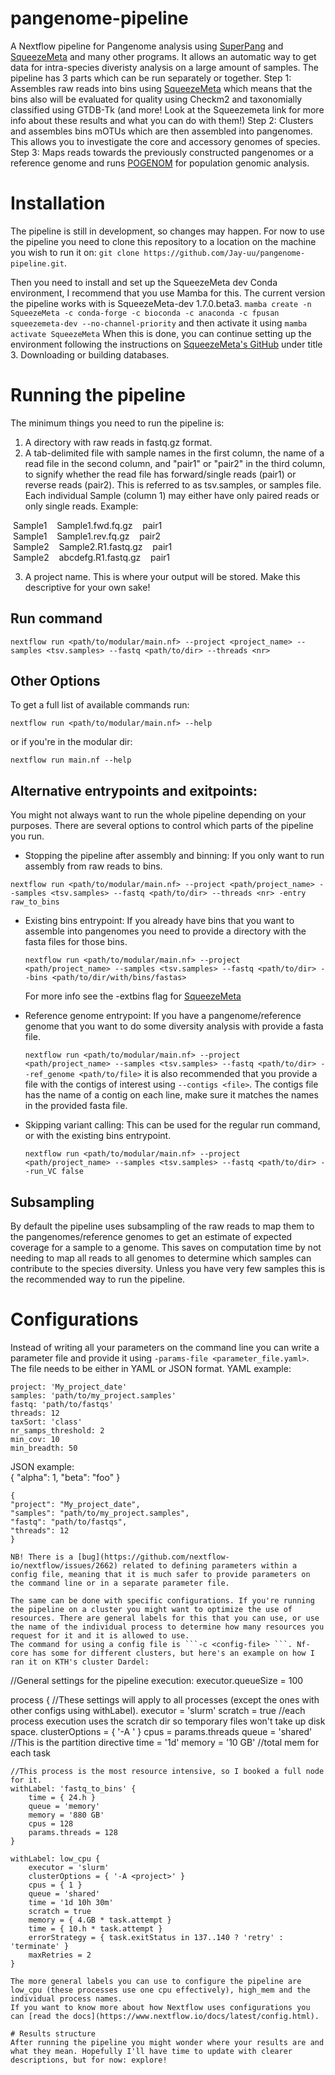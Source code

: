 # pangenome-pipeline
A Nextflow pipeline for Pangenome analysis using [SuperPang](https://github.com/fpusan/SuperPang) and [SqueezeMeta](https://github.com/jtamames/SqueezeMeta) and many other programs.
It allows an automatic way to get data for intra-species diveristy analysis on a large amount of samples.
The pipeline has 3 parts which can be run separately or together.
Step 1: Assembles raw reads into bins using [SqueezeMeta](https://github.com/jtamames/SqueezeMeta) which means that the bins also will be evaluated for quality using Checkm2 and taxonomially classified using GTDB-Tk (and more! Look at the Squeezemeta link for more info about these results and what you can do with them!)
Step 2: Clusters and assembles bins mOTUs which are then assembled into pangenomes. This allows you to investigate the core and accessory genomes of species.
Step 3: Maps reads towards the previously constructed pangenomes or a reference genome and runs [POGENOM](https://pogenom.readthedocs.io/en/latest/) for population genomic analysis.

# Installation
The pipeline is still in development, so changes may happen.
For now to use the pipeline you need to clone this repository to a location on the machine you wish to run it on:
```git clone https://github.com/Jay-uu/pangenome-pipeline.git```.

Then you need to install and set up the SqueezeMeta dev Conda environment, I recommend that you use Mamba for this. The current version the pipeline works with is SqueezeMeta-dev 1.7.0.beta3.
```mamba create -n SqueezeMeta -c conda-forge -c bioconda -c anaconda -c fpusan squeezemeta-dev --no-channel-priority``` and then activate it using ```mamba activate SqueezeMeta```
When this is done, you can continue setting up the environment following the instructions on [SqueezeMeta's GitHub](https://github.com/jtamames/SqueezeMeta?tab=readme-ov-file#3-downloading-or-building-databases) under title 3. Downloading or building databases.

# Running the pipeline
The minimum things you need to run the pipeline is:
1. A directory with raw reads in fastq.gz format.
2. A tab-delimited file with sample names in the first column, the name of a read file in the second column, and "pair1" or "pair2" in the third column, to signify whether the read file has forward/single reads (pair1) or reverse reads (pair2). This is referred to as tsv.samples, or samples file. Each individual Sample (column 1) may either have only paired reads or only single reads.
   Example:

 &nbsp;Sample1&nbsp;&nbsp;&nbsp;&nbsp;Sample1.fwd.fq.gz&nbsp;&nbsp;&nbsp;&nbsp;pair1&nbsp;  
 &nbsp;Sample1&nbsp;&nbsp;&nbsp;&nbsp;Sample1.rev.fq.gz&nbsp;&nbsp;&nbsp;&nbsp;pair2&nbsp; 
 &nbsp;Sample2&nbsp;&nbsp;&nbsp;&nbsp;Sample2.R1.fastq.gz&nbsp;&nbsp;&nbsp;&nbsp;pair1&nbsp;  
 &nbsp;Sample2&nbsp;&nbsp;&nbsp;&nbsp;abcdefg.R1.fastq.gz&nbsp;&nbsp;&nbsp;&nbsp;pair1&nbsp;

3. A project name. This is where your output will be stored. Make this descriptive for your own sake!

## Run command

```nextflow run <path/to/modular/main.nf> --project <project_name> --samples <tsv.samples> --fastq <path/to/dir> --threads <nr>```

## Other Options
To get a full list of available commands run:

```nextflow run <path/to/modular/main.nf> --help```

or if you're in the modular dir:

```nextflow run main.nf --help```

## Alternative entrypoints and exitpoints:

You might not always want to run the whole pipeline depending on your purposes. There are several options to control which parts of the pipeline you run.
 - Stopping the pipeline after assembly and binning:
  If you only want to run assembly from raw reads to bins.

```nextflow run <path/to/modular/main.nf> --project <path/project_name> --samples <tsv.samples> --fastq <path/to/dir> --threads <nr> -entry raw_to_bins```

 - Existing bins entrypoint:
   If you already have bins that you want to assemble into pangenomes you need to provide a directory with the fasta files for those bins.

   ```nextflow run <path/to/modular/main.nf> --project <path/project_name> --samples <tsv.samples> --fastq <path/to/dir> --bins <path/to/dir/with/bins/fastas>```

   For more info see the -extbins flag for [SqueezeMeta](https://github.com/jtamames/SqueezeMeta?tab=readme-ov-file#5-execution-restart-and-running-scripts)

 - Reference genome entrypoint:
   If you have a pangenome/reference genome that you want to do some diversity analysis with provide a fasta file.

   ```nextflow run <path/to/modular/main.nf> --project <path/project_name> --samples <tsv.samples> --fastq <path/to/dir> --ref_genome <path/to/file>``` it is also recommended that you provide a file with the contigs of interest using ```--contigs <file>```. The contigs file has the name of a contig on each line, make sure it matches the names in the provided fasta file.

 - Skipping variant calling:
   This can be used for the regular run command, or with the existing bins entrypoint.

   ```nextflow run <path/to/modular/main.nf> --project <path/project_name> --samples <tsv.samples> --fastq <path/to/dir> --run_VC false```

## Subsampling
By default the pipeline uses subsampling of the raw reads to map them to the pangenomes/reference genomes to get an estimate of expected coverage for a sample to a genome. This saves on computation time by not needing to map all reads to all genomes to determine which samples can contribute to the species diversity. Unless you have very few samples this is the recommended way to run the pipeline. 

# Configurations
Instead of writing all your parameters on the command line you can write a parameter file and provide it using ```-params-file <parameter_file.yaml>```.
The file needs to be either in YAML or JSON format.
YAML example:<br>

    project: 'My_project_date'
    samples: 'path/to/my_project.samples'
    fastq: 'path/to/fastqs'
    threads: 12
    taxSort: 'class'
    nr_samps_threshold: 2
    min_cov: 10
    min_breadth: 50

JSON example:<br>
{
  "alpha": 1,
  "beta": "foo"
}
```
{
"project": "My_project_date",
"samples": "path/to/my_project.samples",
"fastq": "path/to/fastqs",
"threads": 12
}
    
NB! There is a [bug](https://github.com/nextflow-io/nextflow/issues/2662) related to defining parameters within a config file, meaning that it is much safer to provide parameters on the command line or in a separate parameter file.
 
The same can be done with specific configurations. If you're running the pipeline on a cluster you might want to optimize the use of resources. There are general labels for this that you can use, or use the name of the individual process to determine how many resources you request for it and it is allowed to use.
The command for using a config file is ```-c <config-file> ```. Nf-core has some for different clusters, but here's an example on how I ran it on KTH's cluster Dardel:  
```
//General settings for the pipeline execution:
executor.queueSize = 100

process {
    //These settings will apply to all processes (except the ones with other configs using withLabel).
    executor = 'slurm'
        scratch = true //each process execution uses the scratch dir so temporary files won't take up disk space.
        clusterOptions = { '-A <project>' }
        cpus = params.threads
        queue = 'shared' //This is the partition directive
        time = '1d'
        memory = '10 GB' //total mem for each task
        
    //This process is the most resource intensive, so I booked a full node for it.
    withLabel: 'fastq_to_bins' {
        time = { 24.h }
        queue = 'memory'
        memory = '880 GB'
        cpus = 128
        params.threads = 128
    }
    
    withLabel: low_cpu {
        executor = 'slurm'
        clusterOptions = { '-A <project>' }
        cpus = { 1 }
        queue = 'shared'
        time = '1d 10h 30m'
        scratch = true
        memory = { 4.GB * task.attempt }
        time = { 10.h * task.attempt }
        errorStrategy = { task.exitStatus in 137..140 ? 'retry' : 'terminate' }
        maxRetries = 2
    }
```
The more general labels you can use to configure the pipeline are low_cpu (these processes use one cpu effectively), high_mem and the individual process names.
If you want to know more about how Nextflow uses configurations you can [read the docs](https://www.nextflow.io/docs/latest/config.html).

# Results structure
After running the pipeline you might wonder where your results are and what they mean. Hopefully I'll have time to update with clearer descriptions, but for now: explore!
